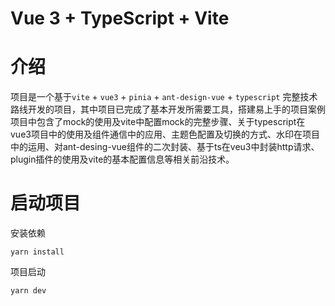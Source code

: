 # Vue 3 + TypeScript + Vite

# 介绍

项目是一个基于`vite` + `vue3` + `pinia` + `ant-design-vue` + `typescript` 完整技术路线开发的项目，其中项目已完成了基本开发所需要工具，搭建易上手的项目案例项目中包含了mock的使用及vite中配置mock的完整步骤、关于typescript在vue3项目中的使用及组件通信中的应用、主题色配置及切换的方式、水印在项目中的运用、对ant-desing-vue组件的二次封装、基于ts在veu3中封装http请求、plugin插件的使用及vite的基本配置信息等相关前沿技术。

# 启动项目

安装依赖

`yarn install`

项目启动

`yarn dev`

